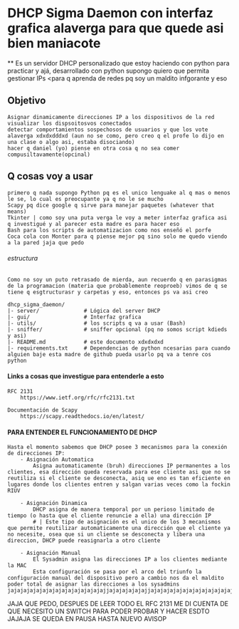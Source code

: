 # DHCP Sigma Daemon con interfaz grafica alaverga para que quede asi bien maniacote 

** Es un servidor DHCP personalizado que estoy haciendo con python para practicar y ajá, desarrollado con python supongo
quiero que permita gestionar IPs <para q aprenda de redes pq soy un maldito infgorante y eso

## Objetivo
	Asignar dinamicamente direcciones IP a los dispositivos de la red
	visualizar los dispsoitosvos conectados
	detectar comportamientos sospechosos de usuarios y que los vote alaverga xdxdxdddxd (aun no se como, pero creo q el profe lo dijo en una clase o algo asi, estaba disociando)
	hacer q daniel (yo) piense en otra cosa q no sea comer compusiltavamente(opcinal)	

## Q cosas voy a usar
	primero q nada supongo Python pq es el unico lenguake al q mas o menos le se, lo cual es preocupante ya q no le se mucho
	Scapy pq dice google q sirve para manejar paquetes (whatever that means)
	Tkinter | como soy una puta verga le voy a meter interfaz grafica asi q investigué y al parecer esta madre es para hacer eso
	Bash para los scripts de automatizacion como nos enseñó el porfe 
	Coca cola con Monter para q piense mejor pq sino solo me quedo viendo a la pared jaja que pedo

###### estructura
	Como no soy un puto retrasado de mierda, aun recuerdo q en parasigmas de la programacion (materia que probablemente reoproeb) vimos de q se tiene q esgtructurasr y carpetas y eso, entonces ps va asi creo

	dhcp_sigma_daemon/
	|- server/				# Lógica del server DHCP
	|- gui/					# Interfaz grafica
	|- utils/				# los scripts q va a usar (Bash)
	|- sniffer/				# sniffer opcional (pq no somos script kdieds y asi)
	|- README.md			# este documento xdxdxdxd
	|- requirements.txt		# Dependencias de python ncesarias para cuando alguien baje esta madre de github pueda usarlo pq va a tenre cos python 


#### Links a cosas que investigue para entenderle a esto
	RFC 2131 
		https://www.ietf.org/rfc/rfc2131.txt

	Documentación de Scapy
		https://scapy.readthedocs.io/en/latest/


#### PARA ENTENDER EL FUNCIONAMIENTO DE DHCP
	Hasta el momento sabemos que DHCP posee 3 mecanismos para la conexión de direcciones IP:
		- Asignación Automatica
			Asigna automaticamente (bruh) direcciones IP permanentes a los clientes, esa dirección queda reservada para ese cliente asi que no se reutiliza si el cliente se desconecta, asiq ue eno es tan eficiente en lugares donde los clientes entren y salgan varias veces como la fockin RIUV 

		- Asignación Dinamica
			DHCP asigna de manera temporal por un perioso limitado de tiempo (o hasta que el cliente renuncie a ella) una dirección IP
			# | Este tipo de asignación es el unico de los 3 mecanismos que permite reutilizar automaticamente una dirección que el cliente ya no necesite, osea que si un cliente se desconecta y libera una direccion, DHCP puede reasignarla a otro cliente

		- Asignación Manual 
			El Sysadmin asigna las direcciones IP a los clientes mediante la MAC
			Esta configuración se pasa por el arco del triunfo la configuración manual del dispositivo pero a cambio nos da el maldito poder total de asignar las direcciones a los sysadmins jajajajajajajajajajajajajajajajjajajajajajajjajajajajajajajajajajajajajajajajajajajajajajajajajajajjajajajajajaja
				
JAJA QUE PEDO, DESPUES DE LEER TODO EL RFC 2131 ME DI CUENTA DE QUE NECESITO UN SWITCH PARA PODER PROBAR Y HACER ESDTO JAJAJA SE QUEDA EN PAUSA HASTA NUEVO AVISOP
